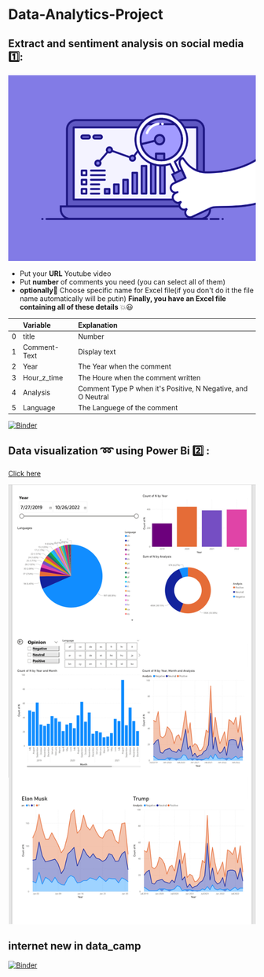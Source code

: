 # Data-Analytics-Project

## Extract and sentiment analysis on social media :one::

![img](images/gif.gif)

- Put your **URL** Youtube video
- Put **number** of comments you need (you can select all of them)
- **optionally**:rose: Choose specific name for Excel file(if you don't do it the file name automatically will be putin)
  **Finally, you have an Excel file containing all of these details** :boom::smiley:

|     | Variable     | Explanation                                                  |
| --: | :----------- | :----------------------------------------------------------- |
|   0 | title        | Number                                                       |
|   1 | Comment-Text | Display text                                                 |
|   2 | Year         | The Year when the comment                                    |
|   3 | Hour_z_time  | The Houre when the comment written                           |
|   4 | Analysis     | Comment Type P when it's Positive, N Negative, and O Neutral |
|   5 | Language     | The Languege of the comment                                  |

[![Binder](https://mybinder.org/badge_logo.svg)](https://mybinder.org/v2/gh/HarounTheGreat/Data-Analytics/main?filepath=allComments.ipynb)

## Data visualization :loop: using Power Bi :two: :

[Click here](https://drive.google.com/drive/folders/1O89DGOIu7uH4DitKLcaCsZGTO_blpdWh?usp=share_link)

![img](images/Result.jpg)

## internet new in data_camp 

[![Binder](https://mybinder.org/badge_logo.svg)](https://mybinder.org/v2/gh/HarounTheGreat/Data-Analytics/main?filepath=index.ipynb)
